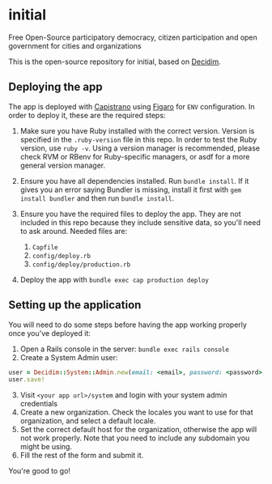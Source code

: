 # initial

Free Open-Source participatory democracy, citizen participation and open government for cities and organizations

This is the open-source repository for initial, based on [Decidim](https://github.com/decidim/decidim).

## Deploying the app

The app is deployed with [Capistrano](http://capistranorb.com/) using [Figaro](https://github.com/laserlemon/figaro) for `ENV` configuration. In order to deploy it, these are the required steps:

1. Make sure you have Ruby installed with the correct version. Version is specified in the `.ruby-version` file in this repo. In order to test the Ruby version, use `ruby -v`. Using a version manager is recommended, please check RVM or RBenv for Ruby-specific managers, or asdf for a more general version manager.
1. Ensure you have all dependencies installed. Run `bundle install`. If it gives you an error saying Bundler is missing, install it first with `gem install bundler` and then run `bundle install`.
1. Ensure you have the required files to deploy the app. They are not included in this repo because they include sensitive data, so you'll need to ask around. Needed files are:

   1. `Capfile`
   1. `config/deploy.rb`
   1. `config/deploy/production.rb`

1. Deploy the app with `bundle exec cap production deploy`

## Setting up the application

You will need to do some steps before having the app working properly once you've deployed it:

1. Open a Rails console in the server: `bundle exec rails console`
2. Create a System Admin user:
```ruby
user = Decidim::System::Admin.new(email: <email>, password: <password>, password_confirmation: <password>)
user.save!
```
3. Visit `<your app url>/system` and login with your system admin credentials
4. Create a new organization. Check the locales you want to use for that organization, and select a default locale.
5. Set the correct default host for the organization, otherwise the app will not work properly. Note that you need to include any subdomain you might be using.
6. Fill the rest of the form and submit it.

You're good to go!
